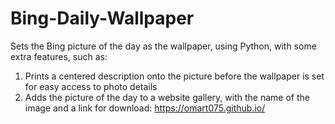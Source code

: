 # Bing-Daily-Wallpaper
Sets the Bing picture of the day as the wallpaper, using Python, with some extra features, such as:

1. Prints a centered description onto the picture before the wallpaper is set for easy access to photo details
2. Adds the picture of the day to a website gallery, with the name of the image and a link for download:
    https://omart075.github.io/
